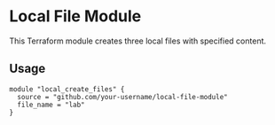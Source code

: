 # Local File Module

This Terraform module creates three local files with specified content.

## Usage

```hcl
module "local_create_files" {
  source = "github.com/your-username/local-file-module"
  file_name = "lab"
}

